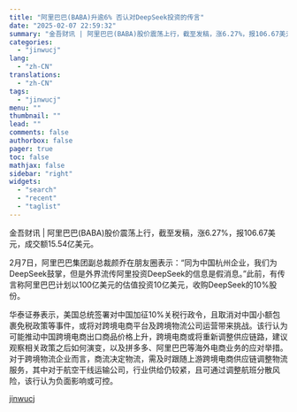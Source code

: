 ```yaml
---
title: "阿里巴巴(BABA)升逾6% 否认对DeepSeek投资的传言"
date: "2025-02-07 22:59:32"
summary: "金吾财讯 | 阿里巴巴(BABA)股价震荡上行，截至发稿，涨6.27%，报106.67美元，成交额1..."
categories:
  - "jinwucj"
lang:
  - "zh-CN"
translations:
  - "zh-CN"
tags:
  - "jinwucj"
menu: ""
thumbnail: ""
lead: ""
comments: false
authorbox: false
pager: true
toc: false
mathjax: false
sidebar: "right"
widgets:
  - "search"
  - "recent"
  - "taglist"
---
```


金吾财讯 | 阿里巴巴(BABA)股价震荡上行，截至发稿，涨6.27%，报106.67美元，成交额15.54亿美元。  
  
2月7日，阿里巴巴集团副总裁颜乔在朋友圈表示：“同为中国杭州企业，我们为DeepSeek鼓掌，但是外界流传阿里投资DeepSeek的信息是假消息。”此前，有传言称阿里巴巴计划以100亿美元的估值投资10亿美元，收购DeepSeek的10%股份。  
  
华泰证券表示，美国总统签署对中国加征10%关税行政令，且取消对中国小额包裹免税政策等事件，或将对跨境电商平台及跨境物流公司运营带来挑战。该行认为可能推动中国跨境电商出口商品价格上升，跨境电商或将重新调整供应链路，建议观察相关政策之后如何演变，以及拼多多、阿里巴巴等海外电商业务的应对举措。对于跨境物流企业而言，商流决定物流，需及时跟随上游跨境电商供应链调整物流服务，其中对于航空干线运输公司，行业供给仍较紧，且可通过调整航班分散风险，该行认为负面影响或可控。

[jinwucj](https://sky.szfiu.com/info/hk/details/265680298)
